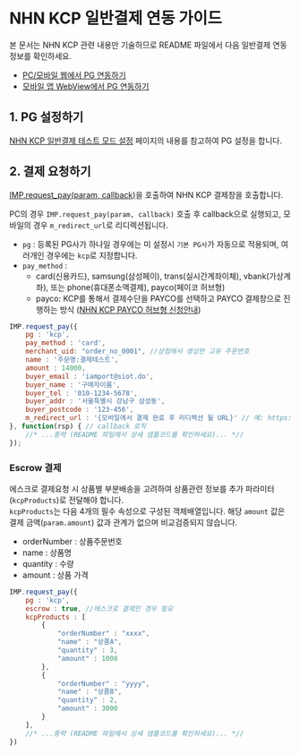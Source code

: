 # NHN KCP 일반결제 연동 가이드

본 문서는 NHN KCP 관련 내용만 기술하므로 README 파일에서 다음 일반결제 연동 정보를 확인하세요.

- [PC/모바일 웹에서 PG 연동하기](../README.md#pc-mobile)
- [모바일 앱 WebView에서 PG 연동하기](../README.md#webview)

## 1. PG 설정하기

<a href="https://guide.iamport.kr/bc4ded5d-c9f0-4f0e-bd1c-160859748fdd" target="_blank">NHN KCP 일반결제 테스트 모드 설정</a> 페이지의 내용를 참고하여 PG 설정을 합니다.

## 2. 결제 요청하기

[IMP.request_pay(param, callback)](https://docs.iamport.kr/sdk/javascript-sdk#request_pay)을 호출하여 NHN KCP 결제창을 호출합니다.

PC의 경우 `IMP.request_pay(param, callback)` 호출 후 callback으로 실행되고, 모바일의 경우 `m_redirect_url`로 리디렉션됩니다.

- `pg` : 등록된 PG사가 하나일 경우에는 미 설정시 `기본 PG사`가 자동으로 적용되며, 여러개인 경우에는 `kcp`로 지정합니다.
- `pay_method` : 
    - card(신용카드), samsung(삼성페이), trans(실시간계좌이체), vbank(가상계좌), 또는 phone(휴대폰소액결제), payco(페이코 허브형)
    - payco: KCP를 통해서 결제수단을 PAYCO를 선택하고 PAYCO 결제창으로 진행하는 방식 ([NHN KCP PAYCO 허브형 신청안내](https://sir.kr/main/service/p_payco_hub.php)) 


```javascript
IMP.request_pay({
    pg : 'kcp',
    pay_method : 'card',
    merchant_uid: "order_no_0001", //상점에서 생성한 고유 주문번호
    name : '주문명:결제테스트',
    amount : 14000,
    buyer_email : 'iamport@siot.do',
    buyer_name : '구매자이름',
    buyer_tel : '010-1234-5678',
    buyer_addr : '서울특별시 강남구 삼성동',
    buyer_postcode : '123-456',
    m_redirect_url : '{모바일에서 결제 완료 후 리디렉션 될 URL}' // 예: https://www.my-service.com/payments/complete/mobile
}, function(rsp) { // callback 로직
	//* ...중략 (README 파일에서 상세 샘플코드를 확인하세요)... *//
});
```

### Escrow 결제

에스크로 결제요청 시 상품별 부분배송을 고려하여 상품관련 정보를 추가 파라미터(`kcpProducts`)로 전달해야 합니다.  
`kcpProducts`는 다음 4개의 필수 속성으로 구성된 객체배열입니다. 해당 `amount` 값은 결제 금액(`param.amount`) 값과 관계가 없으며 비교검증되지 않습니다.

- orderNumber : 상품주문번호
- name : 상품명
- quantity : 수량
- amount : 상품 가격

```javascript
IMP.request_pay({
    pg : 'kcp',
    escrow : true, //에스크로 결제인 경우 필요
    kcpProducts : [
    	{
			"orderNumber" : "xxxx",
			"name" : "상품A",
			"quantity" : 3,
			"amount" : 1000
		},
		{
			"orderNumber" : "yyyy",
			"name" : "상품B",
			"quantity" : 2,
			"amount" : 3000
		}
	],
    //* ...중략 (README 파일에서 상세 샘플코드를 확인하세요)... *//
})
```

